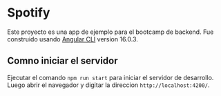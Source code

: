 # Spotify

Este proyecto es una app de ejemplo para el bootcamp de backend. Fue construido usando [Angular CLI](https://github.com/angular/angular-cli) version 16.0.3.

## Comno iniciar el servidor

Ejecutar el comando `npm run start` para iniciar el servidor de desarrollo. Luego abrir el navegador y digitar la direccion `http://localhost:4200/`.